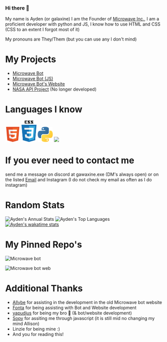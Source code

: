 ### Hi there 👋
My name is Ayden (or galaxine) I am the Founder of [Microwave Inc.](https://github.com/microwave-inc), I am a proficient developer with python and JS, I know how to use HTML and CSS (CSS to an extent I forgot most of it)

My pronouns are They/Them (but you can use any I don't mind)

# My Projects
- [Microwave Bot](https://github.com/microwave-inc/microwave)
- [Microwave Bot (JS)](https://github.com/microwave-inc/microwave.js)
- [Microwave Bot's Website](https://github.com/microwave-inc/microwavebot-web)
- [NASA API Project](https://github.com/galaxine-senpai/NASA-API-Project) (No longer developed)

# Languages I know

<img src="https://raw.githubusercontent.com/Allybe/Allybe/main/photos/html.png" width="48"> <img src="https://github.com/Allybe/Allybe/blob/main/photos/css.png?raw=true" width="48"> <img src="https://raw.githubusercontent.com/Allybe/Allybe/main/photos/python.png" width="48"> <img src="https://user-images.githubusercontent.com/67673392/150631873-e446b0b7-2095-4898-8ae1-a4042c247ba9.png" width="48"> 
<!-- <img src="https://github.com/galaxine-senpai/galaxine-senpai/blob/main/photos/cpp.png?raw=true" width="48"> -->

# If you ever need to contact me

send me a message on discord at gawaxine.exe (DM's always open) or on the listed <a href="mailto:againes@microwavebot.com">Email</a> and Instagram (I do not check my email as often as I do instagram)


# Random Stats
![Ayden's Annual Stats](https://github-stats-galaxine-senpai.vercel.app/api?username=galaxine-senpai&theme=synthwave&show_icons=true)
![Ayden's Top Languages](https://github-stats-galaxine-senpai.vercel.app/api/top-langs/?username=galaxine-senpai&theme=synthwave)
[![Ayden's wakatime stats](https://github-stats-galaxine-senpai.vercel.app/api/wakatime?username=galaxine-senpai&theme=synthwave)](https://github.com/anuraghazra/github-readme-stats)

# My Pinned Repo's

![Microwave bot](https://github-stats-galaxine-senpai.vercel.app/api/pin/?username=microwave-inc&repo=microwave.js&theme=synthwave&show_owner=true)

![Microwave bot web](https://github-stats-galaxine-senpai.vercel.app/api/pin/?username=microwave-inc&repo=microwavebot-web&theme=synthwave&show_owner=true)

# Additional Thanks

- [Allybe](https://github.com/Allybe) for assisting in the development in the old Microwave bot website
- [Fonta](https://github.com/Fonta22) for being assisting with Bot and Website development
- [yapudjus](https://github.com/yapudjus) for being my bro 🙂 (& bot/website development)
- [Sopy](https://github.com/sopyb) for assiting me through javascript (it is still mid no changing my mind Allison)
- Linzie for being mine :)
- And you for reading this!
